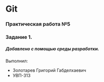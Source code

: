 # Git
### Практическая работа №5
### Задание 1.
##### Добавлено с помощью среды разработки.
Выполнил:
* Золотарев Григорий Габделхаевич
* УВП-313
